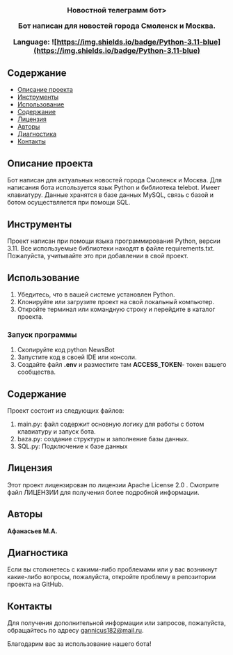 <br/>
  <h3 align="center">Новостной телеграмм бот>

  <p align="center">
    Бот написан для новостей города Смоленск и Москва.
  </p>
</p>

Language: ![https://img.shields.io/badge/Python-3.11-blue](https://img.shields.io/badge/Python-3.11-blue)

## Содержание

* [Описание проекта](#Описание_проекта)
* [Инструменты](#Инструменты)
* [Использование](#Использование)
* [Содержание](#Содержание)
* [Лицензия](#Лицензия)
* [Авторы](#авторы)
* [Диагностика](#Диагностика)
* [Контакты](#Контакты)
  
## Описание проекта

 Бот написан для актуальных новостей города Смоленск и Москва. Для написания бота используется язык Python  и библиотека telebot. Имеет клавиатуру. Данные хранятся в базе данных MySQL, связь с базой и ботом осуществляется при помощи SQL.

## Инструменты

Проект написан при помощи языка программирования Python, версии 3.11.
Все используемые библиотеки находят в файле requirements.txt.
Пожалуйста, учитывайте это при добавлении в свой проект.

## Использование
1. Убедитесь, что в вашей системе установлен Python.
2. Клонируйте или загрузите проект на свой локальный компьютер.
3. Откройте терминал или командную строку и перейдите в каталог проекта.
### Запуск программы
1. Скопируйте код python NewsBot
2. Запустите код в своей IDE или консоли.
3. Создайте файл **.env**  и разместите там **ACCESS_TOKEN**- 
	токен вашего сообщества.

## Содержание

Проект состоит из следующих файлов:
1. main.py: файл содержит основную логику для работы с ботом клавиатуру и запуск бота.
2. baza.py: создание структуры и заполнение базы данных.
3. SQL.py: Подключение к базе данных

## Лицензия

Этот проект лицензирован по лицензии Apache License 2.0 . Смотрите файл ЛИЦЕНЗИИ для получения более подробной информации.

## Авторы

**Афанасьев М.А.**

## Диагностика
Если вы столкнетесь с какими-либо проблемами или у вас возникнут какие-либо вопросы, пожалуйста, откройте проблему в репозитории проекта на GitHub.

## Контакты
Для получения дополнительной информации или запросов, пожалуйста, обращайтесь по адресу gannicus182@mail.ru.

Благодарим вас за использование нашего бота!
